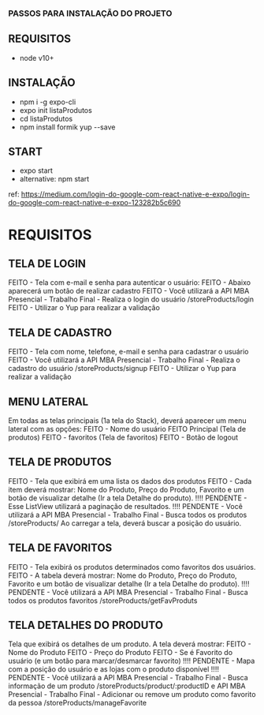 ### PASSOS PARA INSTALAÇÃO DO PROJETO
## REQUISITOS
- node v10+

## INSTALAÇÃO
- npm i -g expo-cli
- expo init listaProdutos
- cd listaProdutos
- npm install formik yup --save

## START
- expo start
- alternative: npm start


ref: https://medium.com/login-do-google-com-react-native-e-expo/login-do-google-com-react-native-e-expo-123282b5c690

# REQUISITOS
## TELA DE LOGIN
FEITO - Tela com e-mail e senha para autenticar o usuário:
FEITO - Abaixo aparecerá um botão de realizar cadastro
FEITO - Você utilizará a API MBA Presencial - Trabalho Final - Realiza o login do usuário /storeProducts/login
FEITO - Utilizar o Yup para realizar a validação

## TELA DE CADASTRO
FEITO - Tela com nome, telefone, e-mail e senha para cadastrar o usuário
FEITO - Você utilizará a API MBA Presencial - Trabalho Final - Realiza o cadastro do usuário /storeProducts/signup
FEITO - Utilizar o Yup para realizar a validação

## MENU LATERAL
Em todas as telas principais (1a tela do Stack), deverá aparecer um menu lateral com as opções:
FEITO - Nome do usuário
FEITO Principal (Tela de produtos)
FEITO - favoritos (Tela de favoritos)
FEITO - Botão de logout

## TELA DE PRODUTOS
FEITO - Tela que exibirá em uma lista os dados dos produtos
FEITO - Cada item deverá mostrar: Nome do Produto, Preço do Produto, Favorito e um botão de visualizar detalhe (Ir a tela Detalhe do produto).
!!!! PENDENTE - Esse ListView utilizará a paginação de resultados.
!!!! PENDENTE - Você utilizará a API MBA Presencial - Trabalho Final - Busca todos os produtos /storeProducts/
Ao carregar a tela, deverá buscar a posição do usuário.

## TELA DE FAVORITOS
FEITO - Tela exibirá os produtos determinados como favoritos dos usuários.
FEITO - A tabela deverá mostrar: Nome do Produto, Preço do Produto, Favorito e um botão de visualizar detalhe (Ir a tela Detalhe do produto).
!!!! PENDENTE - Você utilizará a API MBA Presencial - Trabalho Final - Busca todos os produtos favoritos /storeProducts/getFavProduts

## TELA DETALHES DO PRODUTO
Tela que exibirá os detalhes de um produto.
A tela deverá mostrar:
FEITO - Nome do Produto
FEITO - Preço do Produto
FEITO - Se é Favorito do usuário (e um botão para marcar/desmarcar favorito)
!!!! PENDENTE - Mapa com a posição do usuário e as lojas com o produto disponível
!!!! PENDENTE - Você utilizará a API MBA Presencial - Trabalho Final - Busca informação de um produto /storeProducts/product/:productID e API MBA Presencial - Trabalho Final - Adicionar ou remove um produto como favorito da pessoa /storeProducts/manageFavorite